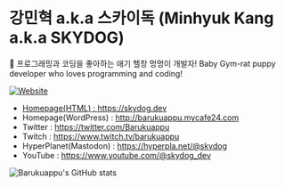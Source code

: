 강민혁 a.k.a 스카이독 (Minhyuk Kang a.k.a SKYDOG)
=============

🐶 프로그래밍과 코딩을 좋아하는 애기 헬창 멍멍이 개발자!
Baby Gym-rat puppy developer who loves programming and coding!

<a href="https://skydog.dev" target="_blank"><img alt="Website" src="https://img.shields.io/website?style=for-the-badge&up_message=SKYDOG.DEV&url=https%3A%2F%2Fskydog.dev">

* Homepage(HTML) : https://skydog.dev
* Homepage(WordPress) : http://barukuappu.mycafe24.com
* Twitter : https://twitter.com/Barukuappu
* Twitch : https://www.twitch.tv/barukuappu
* HyperPlanet(Mastodon) : https://hyperpla.net/@skydog
* YouTube : https://www.youtube.com/@skydog_dev


![Barukuappu's GitHub stats](https://github-readme-stats.vercel.app/api?username=Barukuappu&show_icons=true&theme=radical)
